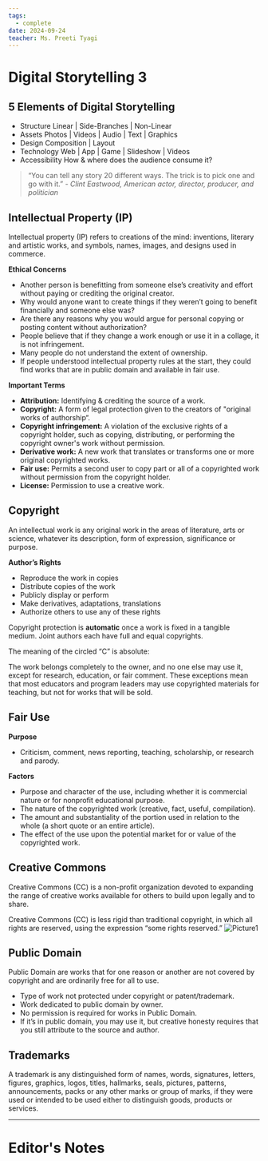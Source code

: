 ```yaml
---
tags:
  - complete
date: 2024-09-24
teacher: Ms. Preeti Tyagi
---
```

# Digital Storytelling 3
## 5 Elements of Digital Storytelling
- Structure
	Linear | Side-Branches | Non-Linear
- Assets
	Photos | Videos | Audio | Text | Graphics
- Design
	Composition | Layout
- Technology
	Web | App | Game | Slideshow | Videos
- Accessibility
	How & where does the audience consume it?

> “You can tell any story 20 different ways. The trick is to pick one and go with it.”
> *- Clint Eastwood, American actor, director, producer, and politician*
## Intellectual Property (IP)
Intellectual property (IP) refers to creations of the mind: inventions, literary and artistic works, and symbols, names, images, and designs used in commerce.

**Ethical Concerns**
- Another person is benefitting from someone else’s creativity and effort without paying or crediting the original creator.
- Why would anyone want to create things if they weren’t going to benefit financially and someone else was?
- Are there any reasons why you would argue for personal copying or posting content without authorization?
- People believe that if they change a work enough or use it in a collage, it is not infringement.
- Many people do not understand  the extent of ownership.
- If people understood intellectual property rules at the start, they could find works that are in public domain and available in fair use.

**Important Terms**
- **Attribution:** Identifying & crediting the source of a work.
- **Copyright:** A form of legal protection given to the creators of "original works of authorship“.
- **Copyright infringement:** A violation of the exclusive rights of a copyright holder, such as copying, distributing, or performing the copyright owner's work without permission.
- **Derivative work:** A new work that translates or transforms one or more original copyrighted works.
- **Fair use:** Permits a second user to copy part or all of a copyrighted work without permission from the copyright holder.
- **License:** Permission to use a creative work.
## Copyright
An intellectual work is any original work in the areas of literature, arts or science, whatever its description, form of expression, significance or purpose.

**Author’s Rights**
- Reproduce the work in copies
- Distribute copies of the work
- Publicly display or perform
- Make derivatives, adaptations, translations
- Authorize others to use any of these rights

Copyright protection is **automatic** once a work is fixed in a tangible medium. Joint authors each have full and equal copyrights.

The meaning of the circled “C” is absolute: 

The work belongs completely to the owner, and no one else may use it, except for research, education, or fair comment. These exceptions mean that most educators and program leaders may use copyrighted materials for teaching, but not for works that will be sold.
## Fair Use
**Purpose**
- Criticism, comment, news reporting, teaching, scholarship, or research and parody.

**Factors**
- Purpose and character of the use, including whether it is commercial nature or for nonprofit educational purpose.
- The nature of the copyrighted work (creative, fact, useful, compilation).
- The amount and substantiality of the portion used in relation to the whole (a short quote or an entire article).
- The effect of the use upon the potential market for or value of the copyrighted work.
## Creative Commons
Creative Commons (CC) is a non-profit organization devoted to expanding the range of creative works available for others to build upon legally and to share.

Creative Commons (CC) is less rigid than traditional copyright, in which all rights are reserved, using the expression “some rights reserved.”
![Picture1](../../../../Media/Picture1.png)
## Public Domain
Public Domain are works that for one reason or another are not covered by copyright and are ordinarily free for all to use.
- Type of work not protected under copyright or patent/trademark.
- Work dedicated to public domain by owner.
- No permission is required for works in Public Domain.
- If it’s in public domain, you may use it, but creative honesty requires that you still attribute to the source and author.
## Trademarks
A trademark is any distinguished form of names, words, signatures, letters, figures, graphics, logos, titles, hallmarks, seals, pictures, patterns, announcements, packs or any other marks or group of marks, if they were used or intended to be used either to distinguish goods, products or services.

----------------------------------------------------------------
# Editor's Notes